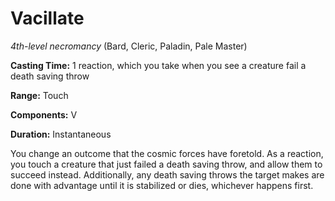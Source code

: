 # Vacillate
*4th-level necromancy* (Bard, Cleric, Paladin, Pale Master)

**Casting Time:** 1 reaction, which you take when you see a creature fail a death saving throw

**Range:** Touch

**Components:** V

**Duration:** Instantaneous

You change an outcome that the cosmic forces have foretold. As a reaction, you touch a creature that just failed a death saving throw, and allow them to succeed instead. Additionally, any death saving throws the target makes are done with advantage until it is stabilized or dies, whichever happens first.
